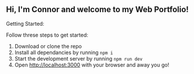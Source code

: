 ## Hi, I'm Connor and welcome to my Web Portfolio!

Getting Started:

Follow threse steps to get started:
1. Download or clone the repo
2. Install all dependancies by running ```npm i ```
3. Start the development server by running ```npm run dev```
4. Open [http://localhost:3000](http://localhost:3000) with your browser and away you go!